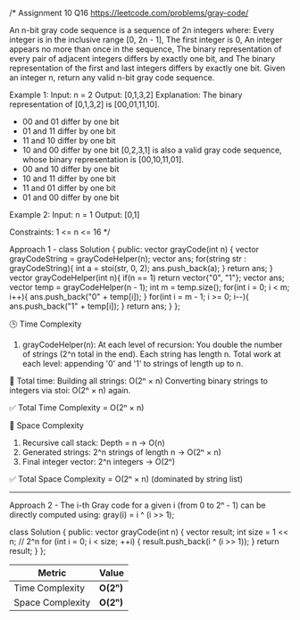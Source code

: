 /*
Assignment 10 Q16
https://leetcode.com/problems/gray-code/

An n-bit gray code sequence is a sequence of 2n integers where:
Every integer is in the inclusive range [0, 2n - 1],
The first integer is 0,
An integer appears no more than once in the sequence,
The binary representation of every pair of adjacent integers differs by exactly one bit, and
The binary representation of the first and last integers differs by exactly one bit.
Given an integer n, return any valid n-bit gray code sequence.


Example 1:
Input: n = 2
Output: [0,1,3,2]
Explanation:
The binary representation of [0,1,3,2] is [00,01,11,10].
- 00 and 01 differ by one bit
- 01 and 11 differ by one bit
- 11 and 10 differ by one bit
- 10 and 00 differ by one bit
[0,2,3,1] is also a valid gray code sequence, whose binary representation is [00,10,11,01].
- 00 and 10 differ by one bit
- 10 and 11 differ by one bit
- 11 and 01 differ by one bit
- 01 and 00 differ by one bit

Example 2:
Input: n = 1
Output: [0,1]
 
Constraints:
1 <= n <= 16
*/

Approach 1 -
class Solution {
public:
    vector<int> grayCode(int n) {
        vector<string> grayCodeString = grayCodeHelper(n);
        vector<int> ans;
        for(string str : grayCodeString){
            int a = stoi(str, 0, 2);
            ans.push_back(a);
        }
        return ans;
    }
    vector<string> grayCodeHelper(int n){
        if(n == 1) return vector<string>{"0", "1"};
        vector<string> ans;
        vector<string> temp = grayCodeHelper(n - 1);
        int m = temp.size();
        for(int i = 0; i < m; i++){
            ans.push_back("0" + temp[i]);
        }
        for(int i = m - 1; i >= 0; i--){
            ans.push_back("1" + temp[i]);
        }
        return ans;
    }
};

🕒 Time Complexity
1. grayCodeHelper(n):
At each level of recursion:
You double the number of strings (2^n total in the end).
Each string has length n.
Total work at each level: appending '0' and '1' to strings of length up to n.

🧮 Total time:
Building all strings: O(2ⁿ × n)
Converting binary strings to integers via stoi: O(2ⁿ × n) again.

✅ Total Time Complexity = O(2ⁿ × n)

🧠 Space Complexity
1. Recursive call stack:
Depth = n → O(n)
2. Generated strings:
2^n strings of length n → O(2ⁿ × n)
3. Final integer vector:
2^n integers → O(2ⁿ)

✅ Total Space Complexity = O(2ⁿ × n) (dominated by string list)

--------------------------------------------------------------------------------------------------------------------------------------------

Approach 2 -
The i-th Gray code for a given i (from 0 to 2ⁿ - 1) can be directly computed using:
gray(i) = i ^ (i >> 1);

class Solution {
public:
    vector<int> grayCode(int n) {
        vector<int> result;
        int size = 1 << n; // 2^n
        for (int i = 0; i < size; ++i) {
            result.push_back(i ^ (i >> 1));
        }
        return result;
    }
};

| Metric           | Value     |
| ---------------- | --------- |
| Time Complexity  | **O(2ⁿ)** |
| Space Complexity | **O(2ⁿ)** |
